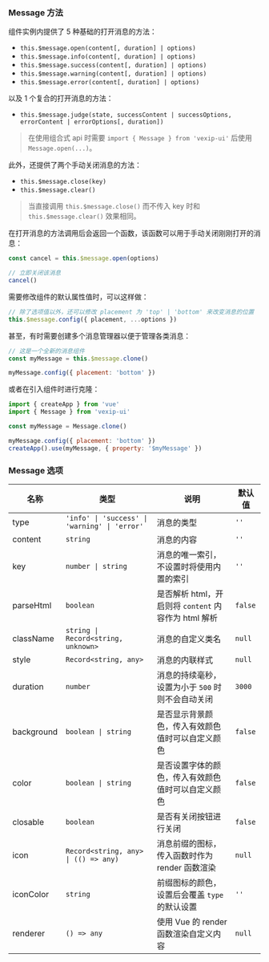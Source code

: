 ### Message 方法

组件实例内提供了 5 种基础的打开消息的方法：

- `this.$message.open(content[, duration] | options)`
- `this.$message.info(content[, duration] | options)`
- `this.$message.success(content[, duration] | options)`
- `this.$message.warning(content[, duration] | options)`
- `this.$message.error(content[, duration] | options)`

以及 1 个复合的打开消息的方法：

- `this.$message.judge(state, successContent | successOptions, errorContent | errorOptions[, duration])`

> 在使用组合式 api 时需要 `import { Message } from 'vexip-ui'` 后使用 `Message.open(...)`。

此外，还提供了两个手动关闭消息的方法：

- `this.$message.close(key)`
- `this.$message.clear()`

> 当直接调用 `this.$message.close()` 而不传入 key 时和 `this.$message.clear()` 效果相同。

在打开消息的方法调用后会返回一个函数，该函数可以用于手动关闭刚刚打开的消息：

```js
const cancel = this.$message.open(options)

// 立即关闭该消息
cancel()
```

需要修改组件的默认属性值时，可以这样做：

```js
// 除了选项值以外，还可以修改 placement 为 'top' | 'bottom' 来改变消息的位置
this.$message.config({ placement, ...options })
```

甚至，有时需要创建多个消息管理器以便于管理各类消息：

```js
// 这是一个全新的消息组件
const myMessage = this.$message.clone()

myMessage.config({ placement: 'bottom' })
```

或者在引入组件时进行克隆：

```js
import { createApp } from 'vue'
import { Message } from 'vexip-ui'

const myMessage = Message.clone()

myMessage.config({ placement: 'bottom' })
createApp().use(myMessage, { property: '$myMessage' })
```

### Message 选项

| 名称       | 类型                         | 说明                                                                                     | 默认值 |
| ---------- | ---------------------------- | ---------------------------------------------------------------------------------------- | ------ |
| type       | `'info' \| 'success' \| 'warning' \| 'error'`                       | 消息的类型                               | `''`      |
| content    | `string`                       | 消息的内容                                                                               | `''`      |
| key        | `number \| string`             | 消息的唯一索引，不设置时将使用内置的索引                                                 | `''`      |
| parseHtml  | `boolean`                      | 是否解析 html，开启则将 `content` 内容作为 html 解析                                       | `false`  |
| className  | `string \| Record<string, unknown>`             | 消息的自定义类名                                                                         | `null`   |
| style      | `Record<string, any>`                       | 消息的内联样式                                                                           | `null`   |
| duration   | `number`                       | 消息的持续毫秒，设置为小于 `500` 时则不会自动关闭                                          | `3000`   |
| background | `boolean \| string`            | 是否显示背景颜色，传入有效颜色值时可以自定义颜色                                         | `false`  |
| color      | `boolean \| string`            | 是否设置字体的颜色，传入有效颜色值时可以自定义颜色                                       | `false`  |
| closable   | `boolean`                      | 是否有关闭按钮进行关闭                                                                   | `false`  |
| icon       | `Record<string, any> \| (() => any)` | 消息前缀的图标，传入函数时作为 render 函数渲染 | `null`      |
| iconColor  | `string`                       | 前缀图标的颜色，设置后会覆盖 `type` 的默认设置                                             | `''`      |
| renderer   | `() => any`                     | 使用 Vue 的 render 函数渲染自定义内容                                                    | `null`   |
